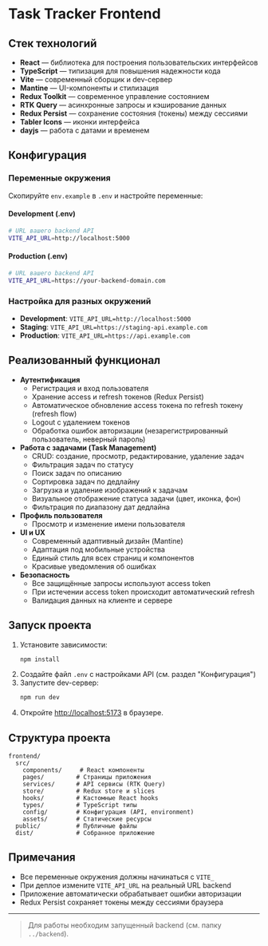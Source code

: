 # Task Tracker Frontend

## Стек технологий

- **React** — библиотека для построения пользовательских интерфейсов
- **TypeScript** — типизация для повышения надежности кода
- **Vite** — современный сборщик и dev-сервер
- **Mantine** — UI-компоненты и стилизация
- **Redux Toolkit** — современное управление состоянием
- **RTK Query** — асинхронные запросы и кэширование данных
- **Redux Persist** — сохранение состояния (токены) между сессиями
- **Tabler Icons** — иконки интерфейса
- **dayjs** — работа с датами и временем

## Конфигурация

### Переменные окружения

Скопируйте `env.example` в `.env` и настройте переменные:

#### Development (.env)

```bash
# URL вашего backend API
VITE_API_URL=http://localhost:5000
```

#### Production (.env)

```bash
# URL вашего backend API
VITE_API_URL=https://your-backend-domain.com
```

### Настройка для разных окружений

- **Development**: `VITE_API_URL=http://localhost:5000`
- **Staging**: `VITE_API_URL=https://staging-api.example.com`
- **Production**: `VITE_API_URL=https://api.example.com`

## Реализованный функционал

- **Аутентификация**
  - Регистрация и вход пользователя
  - Хранение access и refresh токенов (Redux Persist)
  - Автоматическое обновление access токена по refresh токену (refresh flow)
  - Logout с удалением токенов
  - Обработка ошибок авторизации (незарегистрированный пользователь, неверный пароль)
- **Работа с задачами (Task Management)**
  - CRUD: создание, просмотр, редактирование, удаление задач
  - Фильтрация задач по статусу
  - Поиск задач по описанию
  - Сортировка задач по дедлайну
  - Загрузка и удаление изображений к задачам
  - Визуальное отображение статуса задачи (цвет, иконка, фон)
  - Фильтрация по диапазону дат дедлайна
- **Профиль пользователя**
  - Просмотр и изменение имени пользователя
- **UI и UX**
  - Современный адаптивный дизайн (Mantine)
  - Адаптация под мобильные устройства
  - Единый стиль для всех страниц и компонентов
  - Красивые уведомления об ошибках
- **Безопасность**
  - Все защищённые запросы используют access token
  - При истечении access token происходит автоматический refresh
  - Валидация данных на клиенте и сервере

## Запуск проекта

1. Установите зависимости:
   ```bash
   npm install
   ```
2. Создайте файл `.env` с настройками API (см. раздел "Конфигурация")
3. Запустите dev-сервер:
   ```bash
   npm run dev
   ```
4. Откройте [http://localhost:5173](http://localhost:5173) в браузере.

## Структура проекта

```
frontend/
  src/
    components/     # React компоненты
    pages/         # Страницы приложения
    services/      # API сервисы (RTK Query)
    store/         # Redux store и slices
    hooks/         # Кастомные React hooks
    types/         # TypeScript типы
    config/        # Конфигурация (API, environment)
    assets/        # Статические ресурсы
  public/          # Публичные файлы
  dist/            # Собранное приложение
```

## Примечания

- Все переменные окружения должны начинаться с `VITE_`
- При деплое измените `VITE_API_URL` на реальный URL backend
- Приложение автоматически обрабатывает ошибки авторизации
- Redux Persist сохраняет токены между сессиями браузера

---

> Для работы необходим запущенный backend (см. папку `../backend`).
